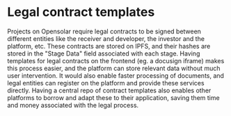 # Legal contract templates

Projects on Opensolar require legal contracts to be signed between different entities like the receiver and developer, the investor and the platform, etc. These contracts are stored on IPFS, and their hashes are stored in the "Stage Data" field associated with each stage. Having templates for legal contracts on the frontend \(eg. a docusign iframe\) makes this process easier, and the platform can store relevant data without much user intervention. It would also enable faster processing of documents, and legal entities can register on the platform and provide these services directly. Having a central repo of contract templates also enables other platforms to borrow and adapt these to their application, saving them time and money associated with the legal process.

